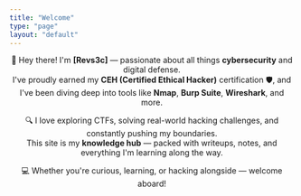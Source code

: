 ```yaml
---
title: "Welcome"
type: "page"
layout: "default"
---
```


<div style="text-align: center;">

👋 Hey there! I'm **[Revs3c]** — passionate about all things **cybersecurity** and digital defense.  
I've proudly earned my **CEH (Certified Ethical Hacker)** certification 🛡️, and I've been diving deep into tools like **Nmap**, **Burp Suite**, **Wireshark**, and more.

🔍 I love exploring CTFs, solving real-world hacking challenges, and constantly pushing my boundaries.  
This site is my **knowledge hub** — packed with writeups, notes, and everything I'm learning along the way.

💻 Whether you're curious, learning, or hacking alongside — welcome aboard!

</div>
